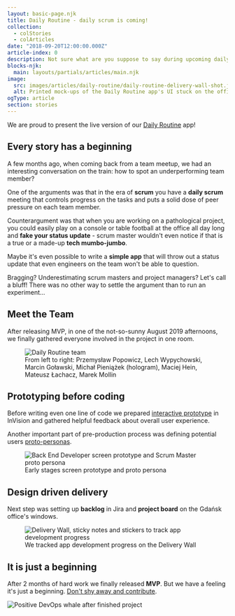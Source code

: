 ```yaml
---
layout: basic-page.njk
title: Daily Routine - daily scrum is coming!
collection:
  - colStories
  - colArticles
date: "2018-09-20T12:00:00.000Z"
article-index: 0
description: Not sure what are you suppose to say during upcoming daily meeting? Are you going to brag or maybe confess? In buildit | wipro digital we created a little app to help answering such cumbersome questions. Not necessarily in a very serious manner.
blocks-njk:
  main: layouts/partials/articles/main.njk
image:
  src: images/articles/daily-routine/daily-routine-delivery-wall-shot.jpg
  alt: Printed mock-ups of the Daily Routine app's UI stuck on the office windows
ogType: article
section: stories
---
```

We are proud to present the live version of our [Daily Routine](https://dailyroutine.buildit.digital/) app!

## Every story has a beginning

A few months ago, when coming back from a team meetup, we had an interesting conversation on the train: how to spot an underperforming team member?

One of the arguments was that in the era of **scrum** you have a **daily scrum** meeting that controls progress on the tasks and puts a solid dose of peer pressure on each team member.

Counterargument was that when you are working on a pathological project, you could easily play on a console or table football at the office all day long and **fake your status update** - scrum master wouldn't even notice if that is a true or a made-up **tech mumbo-jumbo**.

Maybe it's even possible to write a **simple app** that will throw out a status update that even engineers on the team won't be able to question.

Bragging? Underestimating scrum masters and project managers? Let's call a bluff! There was no other way to settle the argument than to run an experiment...

## Meet the Team

After releasing MVP, in one of the not-so-sunny August 2019 afternoons, we finally gathered everyone involved in the project in one room.

<figure>
  <img src="/images/articles/daily-routine/daily-routine-team.jpg" alt="Daily Routine team">
  <figcaption>From left to right: Przemysław Popowicz, Lech Wypychowski, Marcin Goławski, Michał Pieniążek (hologram), Maciej Hein, Mateusz Łachacz, Marek Mollin</figcaption>
</figure>

## Prototyping before coding

Before writing even one line of code we prepared [interactive prototype](https://wiprodigital.invisionapp.com/share/RXS7T0ME984#/screens) in InVision and gathered helpful feedback about overall user experience.

Another important part of pre-production process was defining potential users [proto-personas](https://github.com/BuildIt-Poland/daily-routine/blob/master/extras/daily-routine-proto-personas.pdf).

<figure>
  <img src="/images/articles/daily-routine/daily-routine-prototype-and-personas.jpg" alt="Back End Developer screen prototype and Scrum Master proto persona">
  <figcaption>Early stages screen prototype and proto persona</figcaption>
</figure>


## Design driven delivery

Next step was setting up **backlog** in Jira and **project board** on the Gdańsk office's windows.

<figure>
  <img src="/images/articles/daily-routine/daily-routine-wall-task-stickers.jpg" alt="Delivery Wall, sticky notes and stickers to track app development progress">
  <figcaption>We tracked app development progress on the Delivery Wall</figcaption>
</figure>

## It is just a beginning

After 2 months of hard work we finally released **MVP**. But we have a feeling it's just a beginning. [Don't shy away and contribute](https://github.com/BuildIt-Poland/daily-routine).

![Positive DevOps whale after finished project](/images/articles/daily-routine/devops-whale.png)
